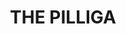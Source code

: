 ---
facts:
- The Pilliga is actually a very large area encompassing several small villages and
  localities.
- The Pilliga forest is one of the largest continuous areas of native bushland in
  the western plains of NSW.
- The area is known for its diverse flora and fauna, including koalas, kangaroos,
  emus, and numerous bird species.
- The Pilliga is part of the traditional lands of the Gamilaraay people.
- The Pilliga Scrub is a significant part of the Murray-Darling Basin and plays a
  crucial role in water management.
- The Pilliga has a history of forestry and timber production.
- The area is known for its hot summers and mild winters.
- The Pilliga is home to the Pilliga sandstone caves, some of which contain Aboriginal
  rock art.
- The name "Pilliga" is believed to be derived from an Aboriginal word meaning "scrub"
  or "thick forest."
- The Pilliga has a small, scattered population, with many residents living on rural
  properties.
historical_events:
- The establishment of the Pilliga State Forest in the early 20th century.
- The construction of the Baradine Dam in the mid-20th century.
- Ongoing debates and protests surrounding coal seam gas exploration in the Pilliga.
lastmod: '2025-04-06T09:14:12+00:00'
latitude: -30.427329
layout: suburb
longitude: 149.001543
notable_people: []
postcode: '2388'
state: NSW
title: THE PILLIGA
tourist_locations:
- Pilliga Pottery
- Pilliga State Forest
- Sculptures in the Scrub
- Pilliga Forest Discovery Centre
- Dangar Falls
- Salt Caves (near Coonabarabran)
- Warrumbungle National Park (nearby)
- Baradine Dam
- The Sandstone Caves
- Coolah Tops National Park (nearby)
url: /nsw/the-pilliga/
---